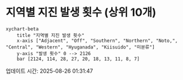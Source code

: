 # 지역별 지진 발생 횟수 (상위 10개)

```mermaid
xychart-beta
    title "지역별 지진 발생 횟수"
    x-axis ["Adjacent", "Off", "Southern", "Northern", "Noto,", "Central", "Western", "Hyuganada", "Kiisuido", "미분류"]
    y-axis "발생 횟수" 0 --> 2126
    bar [2124, 114, 28, 27, 20, 18, 13, 11, 8, 7]
```

업데이트 시간: 2025-08-26 01:31:47
